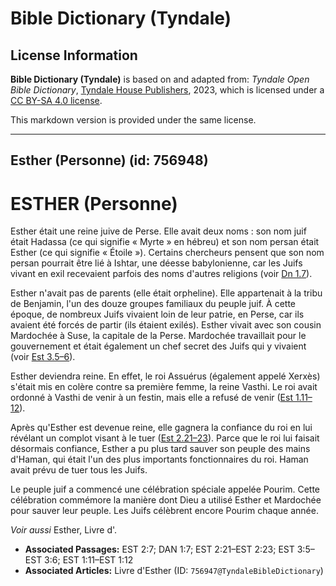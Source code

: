 # Bible Dictionary (Tyndale)

## License Information

**Bible Dictionary (Tyndale)** is based on and adapted from: _Tyndale Open Bible Dictionary_, [Tyndale House Publishers](https://tyndaleopenresources.com/), 2023, which is licensed under a [CC BY-SA 4.0 license](https://creativecommons.org/licenses/by-sa/4.0/legalcode.en).

This markdown version is provided under the same license.



--------------------------------

## Esther (Personne) (id: 756948)

ESTHER (Personne)
=================

Esther était une reine juive de Perse. Elle avait deux noms : son nom juif était Hadassa (ce qui signifie « Myrte » en hébreu) et son nom persan était Esther (ce qui signifie « Étoile »). Certains chercheurs pensent que son nom persan pourrait être lié à Ishtar, une déesse babylonienne, car les Juifs vivant en exil recevaient parfois des noms d'autres religions (voir [Dn 1\.7](https://ref.ly/Dan1:7)).

Esther n'avait pas de parents (elle était orpheline). Elle appartenait à la tribu de Benjamin, l'un des douze groupes familiaux du peuple juif. À cette époque, de nombreux Juifs vivaient loin de leur patrie, en Perse, car ils avaient été forcés de partir (ils étaient exilés). Esther vivait avec son cousin Mardochée à Suse, la capitale de la Perse. Mardochée travaillait pour le gouvernement et était également un chef secret des Juifs qui y vivaient (voir [Est 3\.5–6](https://ref.ly/Esth3:5-Esth3:6)).

Esther deviendra reine. En effet, le roi Assuérus (également appelé Xerxès) s'était mis en colère contre sa première femme, la reine Vasthi. Le roi avait ordonné à Vasthi de venir à un festin, mais elle a refusé de venir ([Est 1\.11](https://ref.ly/Esth1:11-Esth1:12)[–](https://ref.ly/Esth3:5-Esth3:6)[12](https://ref.ly/Esth1:11-Esth1:12)).

Après qu'Esther est devenue reine, elle gagnera la confiance du roi en lui révélant un complot visant à le tuer ([Est 2\.21–23](https://ref.ly/Esth2:21-Esth2:23)). Parce que le roi lui faisait désormais confiance, Esther a pu plus tard sauver son peuple des mains d'Haman, qui était l'un des plus importants fonctionnaires du roi. Haman avait prévu de tuer tous les Juifs.

Le peuple juif a commencé une célébration spéciale appelée Pourim. Cette célébration commémore la manière dont Dieu a utilisé Esther et Mardochée pour sauver leur peuple. Les Juifs célèbrent encore Pourim chaque année.

*Voir aussi* Esther, Livre d'.

* **Associated Passages:** EST 2:7; DAN 1:7; EST 2:21–EST 2:23; EST 3:5–EST 3:6; EST 1:11–EST 1:12
* **Associated Articles:** Livre d'Esther (ID: `756947@TyndaleBibleDictionary`)

